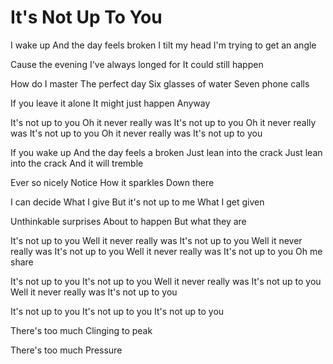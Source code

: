 # It's Not Up To You

I wake up
And the day feels broken
I tilt my head
I'm trying to get an angle

Cause the evening
I've always longed for
It could still happen

How do I master
The perfect day
Six glasses of water
Seven phone calls

If you leave it alone
It might just happen
Anyway

It's not up to you
Oh it never really was
It's not up to you
Oh it never really was
It's not up to you
Oh it never really was
It's not up to you

If you wake up
And the day feels a broken
Just lean into the crack
Just lean into the crack
And it will tremble

Ever so nicely
Notice
How it sparkles
Down there

I can decide
What I give
But it's not up to me
What I get given

Unthinkable surprises
About to happen
But what they are

It's not up to you
Well it never really was
It's not up to you
Well it never really was
It's not up to you
Well it never really was
It's not up to you
Oh me share

It's not up to you
It's not up to you
Well it never really was
It's not up to you
Well it never really was
It's not up to you

It's not up to you 
It's not up to you 
It's not up to you 

There's too much
Clinging to peak

There's too much
Pressure

